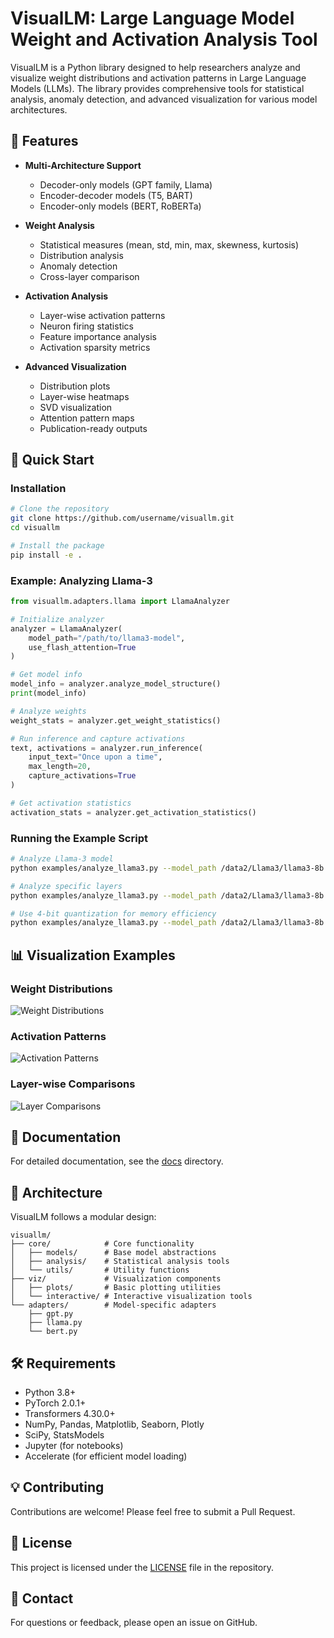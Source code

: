 # VisualLM: Large Language Model Weight and Activation Analysis Tool

VisualLM is a Python library designed to help researchers analyze and visualize weight distributions and activation patterns in Large Language Models (LLMs). The library provides comprehensive tools for statistical analysis, anomaly detection, and advanced visualization for various model architectures.

## 🌟 Features

- **Multi-Architecture Support**
  - Decoder-only models (GPT family, Llama)
  - Encoder-decoder models (T5, BART)
  - Encoder-only models (BERT, RoBERTa)

- **Weight Analysis**
  - Statistical measures (mean, std, min, max, skewness, kurtosis)
  - Distribution analysis
  - Anomaly detection
  - Cross-layer comparison

- **Activation Analysis**
  - Layer-wise activation patterns
  - Neuron firing statistics
  - Feature importance analysis
  - Activation sparsity metrics

- **Advanced Visualization**
  - Distribution plots
  - Layer-wise heatmaps
  - SVD visualization
  - Attention pattern maps
  - Publication-ready outputs

## 🚀 Quick Start

### Installation

```bash
# Clone the repository
git clone https://github.com/username/visuallm.git
cd visuallm

# Install the package
pip install -e .
```

### Example: Analyzing Llama-3

```python
from visuallm.adapters.llama import LlamaAnalyzer

# Initialize analyzer
analyzer = LlamaAnalyzer(
    model_path="/path/to/llama3-model",
    use_flash_attention=True
)

# Get model info
model_info = analyzer.analyze_model_structure()
print(model_info)

# Analyze weights
weight_stats = analyzer.get_weight_statistics()

# Run inference and capture activations
text, activations = analyzer.run_inference(
    input_text="Once upon a time",
    max_length=20,
    capture_activations=True
)

# Get activation statistics
activation_stats = analyzer.get_activation_statistics()
```

### Running the Example Script

```bash
# Analyze Llama-3 model
python examples/analyze_llama3.py --model_path /data2/Llama3/llama3-8b --output_dir ./outputs/llama3-analysis

# Analyze specific layers
python examples/analyze_llama3.py --model_path /data2/Llama3/llama3-8b --layers 0,1,2

# Use 4-bit quantization for memory efficiency
python examples/analyze_llama3.py --model_path /data2/Llama3/llama3-8b --use_4bit
```

## 📊 Visualization Examples

### Weight Distributions
![Weight Distributions](path/to/weight_dist.png)

### Activation Patterns
![Activation Patterns](path/to/activation_patterns.png)

### Layer-wise Comparisons
![Layer Comparisons](path/to/layer_comparison.png)

## 📖 Documentation

For detailed documentation, see the [docs](docs/) directory.

## 🧩 Architecture

VisualLM follows a modular design:

```
visuallm/
├── core/            # Core functionality
│   ├── models/      # Base model abstractions
│   ├── analysis/    # Statistical analysis tools
│   └── utils/       # Utility functions
├── viz/             # Visualization components
│   ├── plots/       # Basic plotting utilities
│   └── interactive/ # Interactive visualization tools
└── adapters/        # Model-specific adapters
    ├── gpt.py
    ├── llama.py
    └── bert.py
```

## 🛠️ Requirements

- Python 3.8+
- PyTorch 2.0.1+
- Transformers 4.30.0+
- NumPy, Pandas, Matplotlib, Seaborn, Plotly
- SciPy, StatsModels
- Jupyter (for notebooks)
- Accelerate (for efficient model loading)

## 💡 Contributing

Contributions are welcome! Please feel free to submit a Pull Request.

## 📝 License

This project is licensed under the [LICENSE](LICENSE) file in the repository.

## 📧 Contact

For questions or feedback, please open an issue on GitHub. 